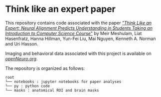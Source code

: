 # Think like an expert paper

This repository contains code associated with the paper [_"Think Like an Expert: Neural Alignment Predicts Understanding in Students Taking an Introduction to Computer Science Course_"](https://doi.org/10.1101/2020.05.05.079384) by Meir Meshulam, Liat Hasenfratz, Hanna Hillman, Yun-Fei Liu, Mai Nguyen, Kenneth A. Norman and Uri Hasson. 

Imaging and behavioral data associated with this project is available on [_openNeuro.org_](https://openneuro.org/datasets/ds003233).

The repository is organized as follows:

```
root
└── notebooks : jupyter notebooks for paper analyses
└── py : python code
└── masks : anatomical ROI and brain masks
```




